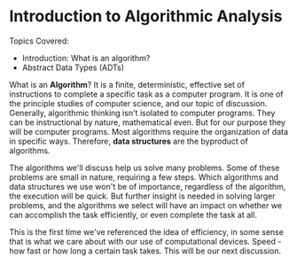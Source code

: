 # Introduction to Algorithmic Analysis

Topics Covered:

- Introduction: What is an algorithm?
- Abstract Data Types (ADTs)



What is an **Algorithm**? It is a finite, deterministic, effective set of instructions to complete a specific task as a computer program. It is one of the principle studies of computer science, and our topic of discussion. Generally, algorithmic thinking isn't isolated to computer programs. They can be instructional by nature, mathematical even. But for our purpose they will be computer programs. Most algorithms require the organization of data in specific ways. Therefore, **data structures** are the byproduct of algorithms. 

The algorithms we'll discuss help us solve many problems. Some of these problems are small in nature, requiring a few steps. Which algorithms and data structures we use won't be of importance, regardless of the algorithm, the execution will be quick. But further insight is needed in solving larger problems, and the algorithms we select will have an impact on whether we can accomplish the task efficiently, or even complete the task at all.   

This is the first time we've referenced the idea of efficiency, in some sense that is what we care about with our use of computational devices. Speed - how fast or how long a certain task takes. This will be our next discussion.
